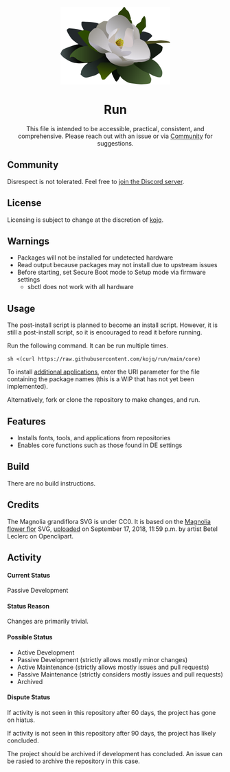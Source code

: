 <div align = "center"><img src = "LOGO.svg" height = 180/>

# Run

This file is intended to be accessible, practical, consistent, and comprehensive. Please reach out with an issue or via [Community](#community) for suggestions.
</div>

## Community

Disrespect is not tolerated. Feel free to [join the Discord server](https://discord.gg/peezNh4pS4).

## License

Licensing is subject to change at the discretion of [kojq](https://github.com/kojq).

## Warnings

- Packages will not be installed for undetected hardware
- Read output because packages may not install due to upstream issues
- Before starting, set Secure Boot mode to Setup mode via firmware settings
  - sbctl does not work with all hardware

## Usage

The post-install script is planned to become an install script. However, it is still a post-install script, so it is encouraged to read it before running.

Run the following command. It can be run multiple times.

```
sh <(curl https://raw.githubusercontent.com/kojq/run/main/core)
```

To install [additional applications](https://wiki.archlinux.org/title/List_of_applications), enter the URI parameter for the file containing the package names (this is a WIP that has not yet been implemented).

Alternatively, fork or clone the repository to make changes, and run.

## Features

- Installs fonts, tools, and applications from repositories
- Enables core functions such as those found in DE settings

## Build

There are no build instructions.

## Credits

The Magnolia grandiflora SVG is under CC0. It is based on the [Magnolia flower flor](https://openclipart.org/detail/306895/magnolia-flower-flor) SVG, [uploaded](https://openclipart.org/download/306895/1537228771.svg) on September 17, 2018, 11:59 p.m. by artist Betel Leclerc on Openclipart.

## Activity

#### Current Status

Passive Development

#### Status Reason

Changes are primarily trivial.

#### Possible Status

- Active Development
- Passive Development (strictly allows mostly minor changes)
- Active Maintenance (strictly allows mostly issues and pull requests)
- Passive Maintenance (strictly considers mostly issues and pull requests)
- Archived

#### Dispute Status

If activity is not seen in this repository after 60 days, the project has gone on hiatus.

If activity is not seen in this repository after 90 days, the project has likely concluded.

The project should be archived if development has concluded. An issue can be rasied to archive the repository in this case.
